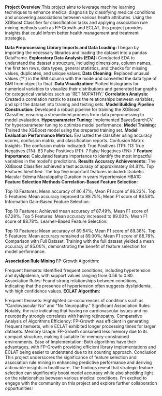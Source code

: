 **Project Overview**
This project aims to leverage machine learning techniques to enhance medical diagnosis by classifying medical conditions and uncovering associations between various health attributes. Using the XGBoost Classifier for classification tasks and applying association rule mining methods such as FP-Growth and ECLAT, this project provides insights that could inform better health management and treatment strategies.

**Data Preprocessing**
**Library Imports and Data Loading:** I began by importing the necessary libraries and loading the dataset into a pandas DataFrame.
**Exploratory Data Analysis (EDA):** Conducted EDA to understand the dataset's structure, including dimensions, column names, the first ten rows, data types, general statistics, and checks for missing values, duplicates, and unique values.
**Data Cleaning:** Replaced unusual values ('?') in the BMI column with the mode and converted the data type of BMI from object to float.
**Data Visualization:** Plotted histograms for numerical variables to visualize their distributions and generated bar graphs for categorical variables such as 'RETINOPATHY.'
**Correlation Analysis:** Created a correlation matrix to assess the relationships between variables, and split the dataset into training and testing sets.
**Model Building**
**Pipeline Construction:** Developed a robust pipeline for training the XGBoost Classifier, ensuring a streamlined process from data preprocessing to model evaluation.
**Hyperparameter Tuning:** Implemented BayesSearchCV for hyperparameter tuning to optimize model performance.
**Model Training:** Trained the XGBoost model using the prepared training set.
**Model Evaluation**
**Performance Metrics:** Evaluated the classifier using accuracy scores, confusion matrix, and classification reports.
Confusion Matrix Insights: The confusion matrix indicated:
True Positives (TP): 113
True Negatives (TN): 83
False Positives (FP): 7
False Negatives (FN): 7
**Feature Importance:** Calculated feature importance to identify the most impactful variables in the model's predictions.
**Results**
**Accuracy Achievements:** The XGBoost Classifier achieved a test accuracy of approximately 84.81%.
Top Features Identified: The top five important features included:
Diabetic Macular Edema
Maculopathy
Duration in years
Hypertension
HBA1C
**Feature Selection Methods
Correlation-Based Feature Selection:**

Top 10 Features: Mean accuracy of 86.47%; Mean F1 score of 86.23%.
Top 5 Features: Mean accuracy improved to 88.75%; Mean F1 score of 88.58%.
Information Gain-Based Feature Selection:

Top 10 Features: Achieved mean accuracy of 87.49%; Mean F1 score of 87.28%.
Top 5 Features: Mean accuracy increased to 89.00%; Mean F1 score of 88.78%.
Learner-Based Feature Selection:

Top 10 Features: Mean accuracy of 89.54%; Mean F1 score of 89.38%.
Top 5 Features: Mean accuracy remained at 89.00%; Mean F1 score of 88.78%.
Comparison with Full Dataset: Training with the full dataset yielded a mean accuracy of 85.00%, demonstrating the benefit of feature selection for model performance.

**Association Rule Mining**
FP-Growth Algorithm:

Frequent Itemsets: Identified frequent conditions, including hypertension and dyslipidemia, with support values ranging from 0.56 to 0.80.
Association Rules: Found strong relationships between conditions, indicating that the presence of hypertension often suggests dyslipidemia, with high confidence values.
**ECLAT Algorithm:**

Frequent Itemsets: Highlighted co-occurrences of conditions such as "Cardiovascular No" and "No Neuropathy."
Significant Association Rules: Notably, the rule indicating that having no cardiovascular issues and no neuropathy strongly correlates with having retinopathy.
Comparative Analysis of Algorithms
Efficiency: FP-Growth was efficient in generating frequent itemsets, while ECLAT exhibited longer processing times for larger datasets.
Memory Usage: FP-Growth consumed less memory due to its compact structure, making it suitable for memory-constrained environments.
Ease of Implementation: Both algorithms have their advantages, with FP-Growth providing efficient library implementations and ECLAT being easier to understand due to its counting approach.
Conclusion
This project underscores the significance of feature selection and association rule mining in enhancing predictive performance and deriving actionable insights in healthcare. The findings reveal that strategic feature selection can significantly boost model accuracy while also shedding light on the relationships between various medical conditions. I'm excited to engage with the community on this project and explore further collaboration opportunities!
